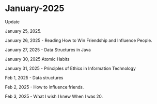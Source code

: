 # January-2025
Update

January 25, 2025.

January 26, 2025 - Reading How to Win Friendship and Influence People.

January 27, 2025 - Data Structures in Java

January 30, 2025 Atomic Habits

January 31, 2025 - Principles of Ethics in Information Technology

Feb 1, 2025 - Data structures

Feb 2, 2025 - How to Influence friends.

Feb 3, 2025 - What I wish I knew When I was 20.
